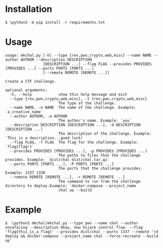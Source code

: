# Installation

`$ \python3 -m pip install -r requirements.txt`

# Usage

```
usage: mkchal.py [-h] --type {rev,pwn,crypto,web,misc} --name NAME --author AUTHOR --description DESCRIPTION
                 [DESCRIPTION ...] --flag FLAG --provides PROVIDES [PROVIDES ...] --ports PORTS [PORTS ...]
                 [--remote REMOTE [REMOTE ...]]

Create a CTF challenge.

optional arguments:
  -h, --help            show this help message and exit
  --type {rev,pwn,crypto,web,misc}, -t {rev,pwn,crypto,web,misc}
                        The type of the challenge.
  --name NAME, -n NAME  The name of the challenge. Example: `a_creative_name`
  --author AUTHOR, -a AUTHOR
                        The author's name. Example: `you`
  --description DESCRIPTION [DESCRIPTION ...], -d DESCRIPTION [DESCRIPTION ...]
                        The description of the challenge. Example: `This is a description...good luck!
  --flag FLAG, -f FLAG  The flag for the challenge. Example: `flag{flag!}`
  --provides PROVIDES [PROVIDES ...], -p PROVIDES [PROVIDES ...]
                        The paths to files that the challenge provides. Example: `dist/chal dist/chal.tar.gz`
  --ports PORTS [PORTS ...], -P PORTS [PORTS ...]
                        The ports that the challenge provides. Example: 1337 1338
  --remote REMOTE [REMOTE ...], -r REMOTE [REMOTE ...]
                        The command to run from the challenge directory to deploy.Example: `docker-compose --project_name
                        chal up --build`
```

# Example

`$  \python3 mkchal/mkchal.py --type pwn --name chal --author novafacing --description Okay, now hijack control flow. --flag 'flag{this_is_a_flag}' --provides dist/chal --ports 1337 --remote 'cd deploy && docker-compose --project_name chal --force-recreate --build up'`